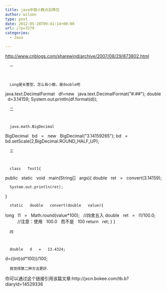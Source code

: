 ```yaml
---
title: java中取小数点后两位
author: wiloon
type: post
date: 2012-05-28T09:41:14+00:00
url: /?p=3279
categories:
  - Java

---
```

<http://www.cnblogs.com/sharewind/archive/2007/08/29/873802.html>

<div id="cnblogs_post_body">
  
    
      一
    
    
    
      Long是长整型，怎么有小数，是double吧
 java.text.DecimalFormat   df=new   java.text.DecimalFormat("#.##");
 double   d=3.14159;
 System.out.println(df.format(d));
    
    
    
      二
    
    
    
      java.math.BigDecimal
 BigDecimal   bd   =   new   BigDecimal("3.14159265");
 bd   =   bd.setScale(2,BigDecimal.ROUND_HALF_UP);
    
    
    
      三
    
    
    
      class   Test1{
 public   static   void   main(String[]   args){
 double   ret   =   convert(3.14159);
    
    
    
      System.out.println(ret);
 }
    
    
    
      static   double   convert(double   value){
 long   l1   =   Math.round(value*100);   //四舍五入
 double   ret   =   l1/100.0;               //注意：使用   100.0   而不是   100
 return   ret;
 }
 }
    
    
    
      四
    
    
    
      double   d   =   13.4324;
 d=((int)(d*100))/100;
    
    
    
      我觉得第二种方法更好．
    
  
  
  <p id="trackback">
    你可以通过这个链接引用该篇文章:http://jxcn.bokee.com/tb.b?diaryId=14529336
  
